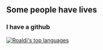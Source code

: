 ## Some people have lives
### I have a github

[![Roaldi's top languages](https://github-readme-stats.vercel.app/api/top-langs/?username=Naereen&theme=blue-green)](https://github.com/roaldi/github-readme-stats)
